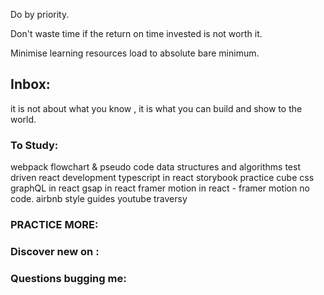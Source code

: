 
 Do by priority.   
 
 Don't waste time if the return on time invested is not worth it.
 
 Minimise learning resources load to absolute bare minimum. 

## Inbox:
 it is not about what you know , it is what you can build and show to the world. 





### To Study:

webpack
flowchart & pseudo code
data structures and algorithms
test driven react development
typescript in react 
storybook
practice cube css
graphQL in react
gsap in react
framer motion in react - framer motion no code. 
airbnb style guides youtube traversy 

### PRACTICE MORE:



### Discover new on :




### Questions bugging me:





